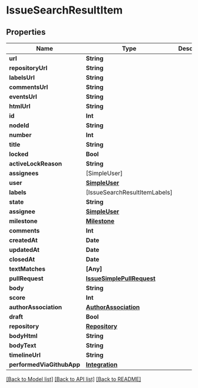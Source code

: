 # IssueSearchResultItem

## Properties
Name | Type | Description | Notes
------------ | ------------- | ------------- | -------------
**url** | **String** |  | 
**repositoryUrl** | **String** |  | 
**labelsUrl** | **String** |  | 
**commentsUrl** | **String** |  | 
**eventsUrl** | **String** |  | 
**htmlUrl** | **String** |  | 
**id** | **Int** |  | 
**nodeId** | **String** |  | 
**number** | **Int** |  | 
**title** | **String** |  | 
**locked** | **Bool** |  | 
**activeLockReason** | **String** |  | [optional] 
**assignees** | [SimpleUser] |  | [optional] 
**user** | [**SimpleUser**](SimpleUser.md) |  | 
**labels** | [IssueSearchResultItemLabels] |  | 
**state** | **String** |  | 
**assignee** | [**SimpleUser**](SimpleUser.md) |  | 
**milestone** | [**Milestone**](Milestone.md) |  | 
**comments** | **Int** |  | 
**createdAt** | **Date** |  | 
**updatedAt** | **Date** |  | 
**closedAt** | **Date** |  | 
**textMatches** | **[Any]** |  | [optional] 
**pullRequest** | [**IssueSimplePullRequest**](IssueSimplePullRequest.md) |  | [optional] 
**body** | **String** |  | [optional] 
**score** | **Int** |  | 
**authorAssociation** | [**AuthorAssociation**](AuthorAssociation.md) |  | 
**draft** | **Bool** |  | [optional] 
**repository** | [**Repository**](Repository.md) |  | [optional] 
**bodyHtml** | **String** |  | [optional] 
**bodyText** | **String** |  | [optional] 
**timelineUrl** | **String** |  | [optional] 
**performedViaGithubApp** | [**Integration**](Integration.md) |  | [optional] 

[[Back to Model list]](../README.md#documentation-for-models) [[Back to API list]](../README.md#documentation-for-api-endpoints) [[Back to README]](../README.md)


